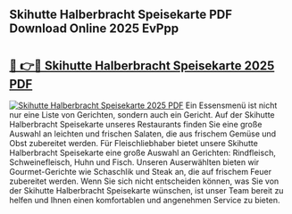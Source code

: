 ## Skihutte Halberbracht Speisekarte PDF Download Online 2025 EvPpp

# <h2><a href="http://gca98l.nevu.top/?p=Skihutte+Halberbracht+Speisekarte">🔗 👉🔴 Skihutte Halberbracht Speisekarte 2025 PDF</a></h2>

[![Skihutte Halberbracht Speisekarte 2025 PDF](https://i.imgur.com/dBaPXMq.png)](http://gca98l.nevu.top/?p=Skihutte+Halberbracht+Speisekarte)
Ein Essensmenü ist nicht nur eine Liste von Gerichten, sondern auch ein Gericht. Auf der Skihutte Halberbracht Speisekarte unseres Restaurants finden Sie eine große Auswahl an leichten und frischen Salaten, die aus frischem Gemüse und Obst zubereitet werden. Für Fleischliebhaber bietet unsere Skihutte Halberbracht Speisekarte eine große Auswahl an Gerichten: Rindfleisch, Schweinefleisch, Huhn und Fisch. Unseren Auserwählten bieten wir Gourmet-Gerichte wie Schaschlik und Steak an, die auf frischem Feuer zubereitet werden. Wenn Sie sich nicht entscheiden können, was Sie von der Skihutte Halberbracht Speisekarte wünschen, ist unser Team bereit zu helfen und Ihnen einen komfortablen und angenehmen Service zu bieten.
